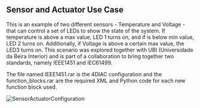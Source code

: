 ## Sensor and Actuator Use Case

This is an example of two different sensors - Temperature and Voltage - that can control a set of LEDs to show the state of the system. If temperature is above a max value, LED 1 turns on, and if is below min value, LED 2 turns on. Additionally, if Voltage is above a certain max value, the LED3 turns on. This scenario was explored together with UBI (Universidade da Beira Interior) and is part of a collaboration to bring together two standards, namely IEEE1451 and IEC61499.

The file named IEEE1451.rar is the 4DIAC configuration and the function_blocks.rar are the required XML and Python code for each new function block used.

![SensorActuatorConfiguration](https://github.com/DIGI2-FEUP/dinasore-ua/edit/master/resources/use_cases/sensor_actuator/normal_ieee.PNG)
